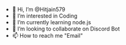 - 👋 Hi, I’m @Hitjain579
- 👀 I’m interested in Coding
- 🌱 I’m currently learning node.js
- 💞️ I’m looking to collaborate on Discord Bot
- 📫 How to reach me "Email"

<!---
Hitjain579/Hitjain579 is a ✨ special ✨ repository because its `README.md` (this file) appears on your GitHub profile.
You can click the Preview link to take a look at your changes.
--->
